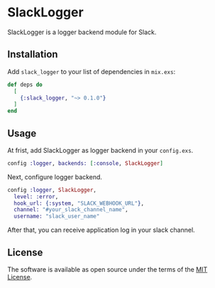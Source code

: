 # SlackLogger

SlackLogger is a logger backend module for Slack.

## Installation

Add `slack_logger` to your list of dependencies in `mix.exs`:

```elixir
def deps do
  [
    {:slack_logger, "~> 0.1.0"}
  ]
end
```

## Usage
At frist, add SlackLogger as logger backend in your `config.exs`.

```elixir
config :logger, backends: [:console, SlackLogger]
```

Next, configure logger backend.

```elixir
config :logger, SlackLogger,
  level: :error,
  hook_url: {:system, "SLACK_WEBHOOK_URL"},
  channel: "#your_slack_channel_name",
  username: "slack_user_name"
```

After that, you can receive application log in your slack channel.

## License
The software is available as open source under the terms of the [MIT License](https://opensource.org/licenses/MIT).
